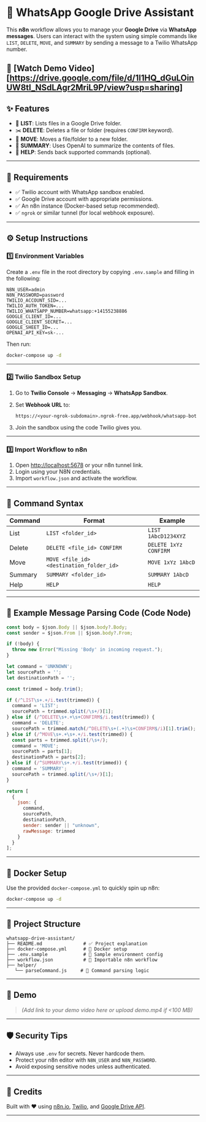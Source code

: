 # 📲 WhatsApp Google Drive Assistant

This **n8n** workflow allows you to manage your **Google Drive** via **WhatsApp messages**. Users can interact with the system using simple commands like `LIST`, `DELETE`, `MOVE`, and `SUMMARY` by sending a message to a Twilio WhatsApp number.

🎥 [Watch Demo Video][https://drive.google.com/file/d/1l1HQ_dGuLOinUW8tl_NSdLAgr2MriL9P/view?usp=sharing]
---

## ✨ Features

- 📁 **LIST**: Lists files in a Google Drive folder.
- ✂️ **DELETE**: Deletes a file or folder (requires `CONFIRM` keyword).
- 🔁 **MOVE**: Moves a file/folder to a new folder.
- 📄 **SUMMARY**: Uses OpenAI to summarize the contents of files.
- 💬 **HELP**: Sends back supported commands (optional).

---

## 🧩 Requirements

- ✅ Twilio account with WhatsApp sandbox enabled.
- ✅ Google Drive account with appropriate permissions.
- ✅ An n8n instance (Docker-based setup recommended).
- ✅ `ngrok` or similar tunnel (for local webhook exposure).

---

## ⚙️ Setup Instructions

### 1️⃣ Environment Variables

Create a `.env` file in the root directory by copying `.env.sample` and filling in the following:

```env
N8N_USER=admin
N8N_PASSWORD=password
TWILIO_ACCOUNT_SID=...
TWILIO_AUTH_TOKEN=...
TWILIO_WHATSAPP_NUMBER=whatsapp:+14155238886
GOOGLE_CLIENT_ID=...
GOOGLE_CLIENT_SECRET=...
GOOGLE_SHEET_ID=...
OPENAI_API_KEY=sk-...
````

Then run:

```bash
docker-compose up -d
```

---

### 2️⃣ Twilio Sandbox Setup

1. Go to **Twilio Console** → **Messaging** → **WhatsApp Sandbox**.
2. Set **Webhook URL** to:

   ```
   https://<your-ngrok-subdomain>.ngrok-free.app/webhook/whatsapp-bot
   ```
3. Join the sandbox using the code Twilio gives you.

---

### 3️⃣ Import Workflow to n8n

1. Open [http://localhost:5678](http://localhost:5678) or your n8n tunnel link.
2. Login using your N8N credentials.
3. Import `workflow.json` and activate the workflow.

---

## 🧠 Command Syntax

| Command | Format                                   | Example               |
| ------- | ---------------------------------------- | --------------------- |
| List    | `LIST <folder_id>`                       | `LIST 1AbcD1234XYZ`   |
| Delete  | `DELETE <file_id> CONFIRM`               | `DELETE 1xYz CONFIRM` |
| Move    | `MOVE <file_id> <destination_folder_id>` | `MOVE 1xYz 1AbcD`     |
| Summary | `SUMMARY <folder_id>`                    | `SUMMARY 1AbcD`       |
| Help    | `HELP`                                   | `HELP`                |

---

## 🧪 Example Message Parsing Code (Code Node)

```javascript
const body = $json.Body || $json.body?.Body;
const sender = $json.From || $json.body?.From;

if (!body) {
  throw new Error("Missing 'Body' in incoming request.");
}

let command = 'UNKNOWN';
let sourcePath = '';
let destinationPath = '';

const trimmed = body.trim();

if (/^LIST\s+.+/i.test(trimmed)) {
  command = 'LIST';
  sourcePath = trimmed.split(/\s+/)[1];
} else if (/^DELETE\s+.+\s+CONFIRM$/i.test(trimmed)) {
  command = 'DELETE';
  sourcePath = trimmed.match(/^DELETE\s+(.+)\s+CONFIRM$/i)[1].trim();
} else if (/^MOVE\s+.+\s+.+/i.test(trimmed)) {
  const parts = trimmed.split(/\s+/);
  command = 'MOVE';
  sourcePath = parts[1];
  destinationPath = parts[2];
} else if (/^SUMMARY\s+.+/i.test(trimmed)) {
  command = 'SUMMARY';
  sourcePath = trimmed.split(/\s+/)[1];
}

return [
  {
    json: {
      command,
      sourcePath,
      destinationPath,
      sender: sender || "unknown",
      rawMessage: trimmed
    }
  }
];
```

---

## 🐳 Docker Setup

Use the provided `docker-compose.yml` to quickly spin up n8n:

```bash
docker-compose up -d
```

---

## 📁 Project Structure

```
whatsapp-drive-assistant/
├── README.md               # ✅ Project explanation
├── docker-compose.yml      # 🐳 Docker setup
├── .env.sample             # 🔐 Sample environment config
├── workflow.json           # 🔄 Importable n8n workflow
├── helper/
   └── parseCommand.js     # 🧠 Command parsing logic

```

---

## 🎥 Demo

> *(Add link to your demo video here or upload demo.mp4 if <100 MB)*

---

## 🛡️ Security Tips

* Always use `.env` for secrets. Never hardcode them.
* Protect your n8n editor with `N8N_USER` and `N8N_PASSWORD`.
* Avoid exposing sensitive nodes unless authenticated.

---

## 📌 Credits

Built with ❤️ using [n8n.io](https://n8n.io), [Twilio](https://twilio.com/whatsapp), and [Google Drive API](https://developers.google.com/drive).

---

